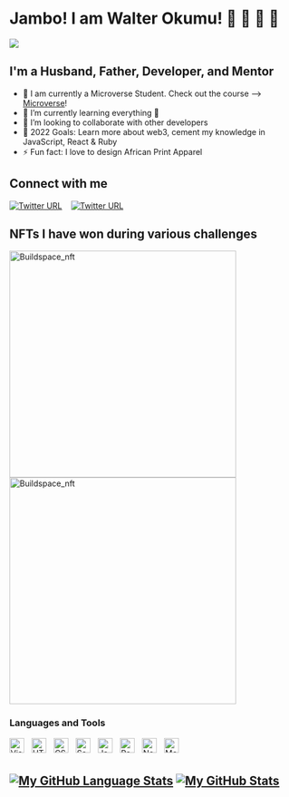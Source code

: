 # Jambo! I am Walter Okumu! 👋 👋 👋 👋

![](https://img.shields.io/badge/Microverse-blueviolet)

## I'm a Husband, Father, Developer, and Mentor

- 🔭 I am currently a Microverse Student. Check out the course --> [Microverse](https://www.microverse.org/?grsf=t0fr55)!
- 🌱 I’m currently learning everything 🤣
- 👯 I’m looking to collaborate with other developers
- 🥅 2022 Goals: Learn more about web3, cement my knowledge in JavaScript, React & Ruby
- ⚡ Fun fact: I love to design African Print Apparel

## Connect with me

[<img alt="Twitter URL" src="https://img.shields.io/twitter/url?color=%231DA1F2&label=Connect%20onTwitter&style=for-the-badge&url=https%3A%2F%2Ftwitter.com%2FOkumuOriaro">](https://twitter.com/OkumuOriaro)
&nbsp;&nbsp;
[<img alt="Twitter URL" src="https://img.shields.io/twitter/url?color=%230072b1%20&label=Connect%20on%20LinkedIn&style=for-the-badge&url=https%3A%2F%2Fwww.linkedin.com%2Fin%2Fokumu-o-12818429%2F">](https://www.linkedin.com/in/okumu-o-12818429/)

## NFTs I have won during various challenges

<img alt="Buildspace_nft" width="400px" src="https://user-images.githubusercontent.com/7548766/185107870-faecdbc8-f681-4a17-9ef1-abdba37ba4a2.png" />

<img alt="Buildspace_nft" width="400px" src="https://user-images.githubusercontent.com/7548766/185108123-423ade80-764d-42ac-9ed1-ab2e31fc6501.gif" />

### Languages and Tools

<img align="left" alt="Visual Studio Code" width="26px" src="https://cdn.jsdelivr.net/gh/devicons/devicon/icons/vscode/vscode-original.svg" style="padding-right:10px;" />
<img align="left" alt="HTML5" width="26px" src="https://cdn.jsdelivr.net/gh/devicons/devicon/icons/html5/html5-original.svg" style="padding-right:10px;" />
<img align="left" alt="CSS3" width="26px" src="https://cdn.jsdelivr.net/gh/devicons/devicon/icons/css3/css3-original.svg" style="padding-right:10px;" />
<img align="left" alt="Sass" width="26px" src="https://cdn.jsdelivr.net/gh/devicons/devicon/icons/sass/sass-original.svg" style="padding-right:10px;" />
<img align="left" alt="JavaScript" width="26px" src="https://cdn.jsdelivr.net/gh/devicons/devicon/icons/javascript/javascript-original.svg" style="padding-right:10px;" />
<img align="left" alt="React" width="26px" src="https://cdn.jsdelivr.net/gh/devicons/devicon/icons/react/react-original.svg" style="padding-right:10px;" />
<img align="left" alt="Node.js" width="26px" src="https://cdn.jsdelivr.net/gh/devicons/devicon/icons/nodejs/nodejs-original.svg" style="padding-right:10px;" />
<img align="left" alt="MongoDB" width="26px" src="https://cdn.jsdelivr.net/gh/devicons/devicon/icons/mongodb/mongodb-original.svg" style="padding-right:10px;" />

<br />
<br />

[![My GitHub Language Stats](https://github-readme-stats.vercel.app/api/top-langs/?username=walterokumu&langs_count=5&theme=tokyonight)]()
[![My GitHub Stats](https://github-readme-stats.vercel.app/api/?username=walterokumu&count_private=true&theme=tokyonight&showicons=true)]()
---
